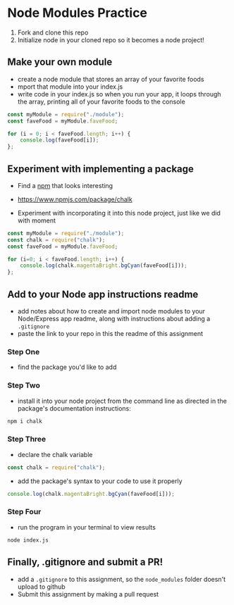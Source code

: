 # Node Modules Practice

1. Fork and clone this repo
2. Initialize node in your cloned repo so it becomes a node project!

## Make your own module

* create a node module that stores an array of your favorite foods
* mport that module into your index.js
* write code in your index.js so when you run your app, it loops through the array, printing all of your favorite foods to the console

```javascript
const myModule = require("./module");
const faveFood = myModule.faveFood;

for (i = 0; i < faveFood.length; i++) {
    console.log(faveFood[i]);
};
```

## Experiment with implementing a package

* Find a [npm](https://www.npmjs.com/) that looks interesting
- https://www.npmjs.com/package/chalk

* Experiment with incorporating it into this node project, just like we did with moment

```javascript
const myModule = require("./module");
const chalk = require("chalk");
const faveFood = myModule.faveFood;

for (i=0; i < faveFood.length; i++) {
    console.log(chalk.magentaBright.bgCyan(faveFood[i]));
};
```

## Add to your Node app instructions readme

* add notes about how to create and import node modules to your Node/Express app readme, along with instructions about adding a `.gitignore`
* paste the link to your repo in this the readme of this assignment

### Step One
* find the package you'd like to add
### Step Two
* install it into your node project from the command line as directed in the package's documentation instructions:
```bash
npm i chalk
```
### Step Three
* declare the chalk variable
```javascript
const chalk = require("chalk");
```
* add the package's syntax to your code to use it properly
```javascript
console.log(chalk.magentaBright.bgCyan(faveFood[i]));
```
### Step Four
* run the program in your terminal to view results
```bash
node index.js
```


## Finally, .gitignore and submit a PR!

* add a `.gitignore` to this assignment, so the `node_modules` folder doesn't upload to github
* Submit this assignment by making a pull request
